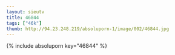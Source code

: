 ```yaml
--- 
layout: sieutv
title: 46844
tags: ["46k"]
thumb: http://94.23.248.219/absoluporn-1/image/002/46844.jpg
---
```

{% include absoluporn key="46844" %} 
